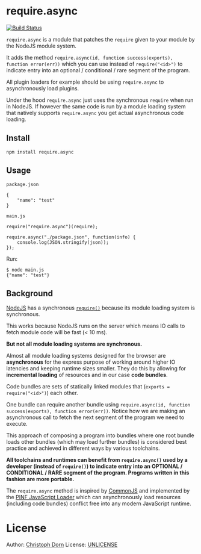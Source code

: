 require.async
=============

[![Build Status](https://secure.travis-ci.org/pinf/require.async.png)](https://travis-ci.org/pinf/require.async)


`require.async` is a module that patches the `require` given to your module by the NodeJS module system.

It adds the method `require.async(id, function success(exports), function error(err))` which you can use
instead of `require("<id>")` to indicate entry into an optional / conditional / rare segment of the program.

All plugin loaders for example should be using `require.async` to asynchronously load plugins.

Under the hood `require.async` just uses the synchronous `require` when run in NodeJS. If however the same code is run
by a module loading system that natively supports `require.async` you get actual asynchronous code loading.


Install
-------

    npm install require.async


Usage
-----

`package.json`

    {
        "name": "test"
    }

`main.js`

    require("require.async")(require);

    require.async("./package.json", function(info) {
        console.log(JSON.stringify(json));
    });

Run:

    $ node main.js
    {"name": "test"}


Background
----------

[NodeJS](http://nodejs.org/) has a synchronous [`require()`](http://nodejs.org/api/globals.html#globals_require) because its module loading
system is synchronous.

This works because NodeJS runs on the server which means IO calls to fetch module code will be fast (< 10 ms).

**But not all module loading systems are synchronous.**

Almost all module loading systems designed for the browser are **asynchronous** for the express purpose of working around higher IO latencies
and keeping runtime sizes smaller. They do this by allowing for **incremental loading** of resources and in our case **code bundles**.

Code bundles are sets of statically linked modules that (`exports = require("<id>")`) each other.

One bundle can require another bundle using `require.async(id, function success(exports), function error(err))`. Notice how
we are making an asynchronous call to fetch the next segment of the program we need to execute.

This approach of composing a program into bundles where one root bundle loads other bundles (which may load further bundles)
is considered best practice and achieved in different ways by various toolchains.

**All toolchains and runtimes can benefit from `require.async()` used by a developer (instead of `require()`) to indicate
entry into an OPTIONAL / CONDITIONAL / RARE segment of the program. Programs written in this fashion are more portable.**

The `require.async` method is inspired by [CommonJS](http://wiki.commonjs.org/wiki/Modules/Async/A) and implemented by
the [PINF JavaScript Loader](https://github.com/pinf/pinf-loader-js) which can asynchronously load resources
(including code bundles) conflict free into any modern JavaScript runtime.


License
=======

Author: [Christoph Dorn](http://christophdorn.com/)
License: [UNLICENSE](http://unlicense.org/)
